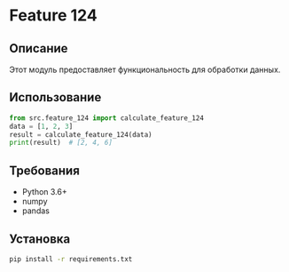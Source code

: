 # Feature 124
## Описание
Этот модуль предоставляет функциональность для обработки данных.
## Использование
```python
from src.feature_124 import calculate_feature_124
data = [1, 2, 3]
result = calculate_feature_124(data)
print(result)  # [2, 4, 6]
```
## Требования
- Python 3.6+
- numpy
- pandas
## Установка
```bash
pip install -r requirements.txt
```